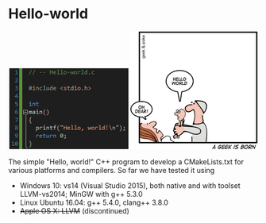 Hello-world
===========

<p align="center">
  <img src="images/Hello-world--240x163.png?raw=true" alt="Original Hello world program in C"/>
  <img src="images/Hello-world--A-geek-is-born-Ge10.jpg?raw=true" alt="A geek is born"/>
</p>

The simple "Hello, world!" C++ program to develop a CMakeLists.txt for various platforms and compilers.
So far we have tested it using
- Windows 10: vs14 (Visual Studio 2015), both native and with toolset LLVM-vs2014; MinGW with g++ 5.3.0
- Linux Ubuntu 16.04: g++ 5.4.0, clang++ 3.8.0
- ~~Apple OS X: LLVM~~ (discontinued)
